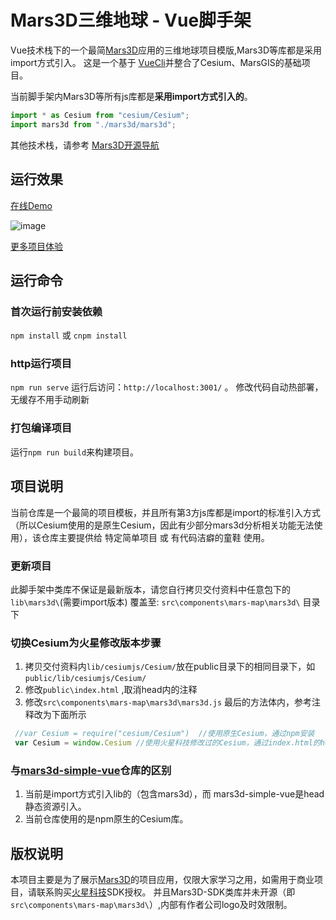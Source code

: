 # Mars3D三维地球 - Vue脚手架
 Vue技术栈下的一个最简[Mars3D](http://cesium.marsgis.cn)应用的三维地球项目模版,Mars3D等库都是采用import方式引入。
 这是一个基于 [VueCli](https://cli.vuejs.org/config/)并整合了Cesium、MarsGIS的基础项目。

当前脚手架内Mars3D等所有js库都是**采用import方式引入的**。
```javascript
import * as Cesium from "cesium/Cesium";
import mars3d from "./mars3d/mars3d";
```

 其他技术栈，请参考 [Mars3D开源导航](https://github.com/marsgis/MarsGIS-for-Cesium)
 

## 运行效果 
 [在线Demo](http://cesium.marsgis.cn/project/vue-cli/)  

 ![image](http://cesium.marsgis.cn/project/img/vue-cli.jpg)
 
 [更多项目体验](http://cesium.marsgis.cn/project.html)

 
 

## 运行命令
 
### 首次运行前安装依赖
 `npm install` 或 `cnpm install`
 
### http运行项目
 `npm run serve`  运行后访问：`http://localhost:3001/`  。 修改代码自动热部署，无缓存不用手动刷新

### 打包编译项目
 运行`npm run build`来构建项目。 


## 项目说明
 当前仓库是一个最简的项目模板，并且所有第3方js库都是import的标准引入方式（所以Cesium使用的是原生Cesium，因此有少部分mars3d分析相关功能无法使用），该仓库主要提供给 特定简单项目 或 有代码洁癖的童鞋 使用。
 
 
### 更新项目
 此脚手架中类库不保证是最新版本，请您自行拷贝交付资料中任意包下的 `lib\mars3d\`(需要import版本) 覆盖至: `src\components\mars-map\mars3d\` 目录下
 
 
### 切换Cesium为火星修改版本步骤
 1. 拷贝交付资料内`lib/cesiumjs/Cesium/`放在public目录下的相同目录下，如`public/lib/cesiumjs/Cesium/`
 2. 修改`public\index.html` ,取消head内的注释
 3. 修改`src\components\mars-map\mars3d\mars3d.js` 最后的方法体内，参考注释改为下面所示

```javascript
 //var Cesium = require("cesium/Cesium")  //使用原生Cesium，通过npm安装
 var Cesium = window.Cesium	//使用火星科技修改过的Cesium，通过index.html的head引入
```




### 与[mars3d-simple-vue](https://github.com/marsgis/mars3d-simple-vue)仓库的区别
1. 当前是import方式引入lib的（包含mars3d），而 mars3d-simple-vue是head静态资源引入。
2. 当前仓库使用的是npm原生的Cesium库。

## 版权说明
  本项目主要是为了展示[Mars3D](http://cesium.marsgis.cn)的项目应用，仅限大家学习之用，如需用于商业项目，请联系购买[火星科技](http://cesium.marsgis.cn)SDK授权。
 并且Mars3D-SDK类库并未开源（即`src\components\mars-map\mars3d\`）,内部有作者公司logo及时效限制。